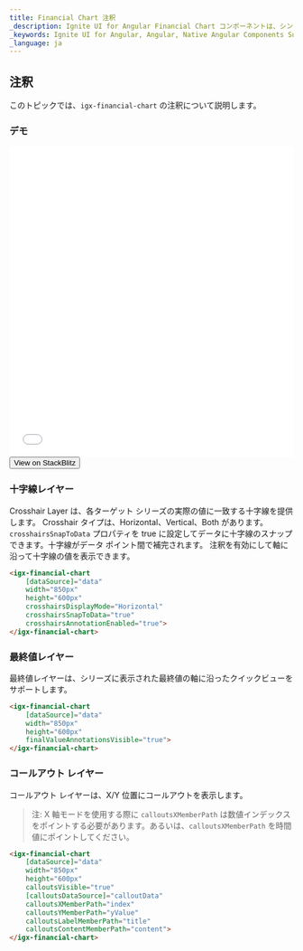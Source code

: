 ```yaml
---
title: Financial Chart 注釈
_description: Ignite UI for Angular Financial Chart コンポーネントは、シンプルで直感的な API を使用してファイナンシャル データを表示します。ユーザーがデータにバインド後、チャートはデータの可視化オプションを複数提供します。
_keywords: Ignite UI for Angular, Angular, Native Angular Components Suite, Native Angular Controls, Native Angular Components, Native Angular Components Library, Angular Chart, Angular Chart Control, Angular Chart Example, Angular Grid Component, Angular Chart Component, Angular Financial Chart
_language: ja
---
```

## 注釈

このトピックでは、`igx-financial-chart` の注釈について説明します。

### デモ
<div class="sample-container loading" style="height: 550px">
    <iframe id="financial-chart-annotations-iframe" src='{environment:demosBaseUrl}/charts/financial-chart-annotations' width="100%" height="100%" seamless="" frameBorder="0" onload="onSampleIframeContentLoaded(this);"></iframe>
</div>
<div>
    <button data-localize="stackblitz" class="stackblitz-btn"   data-iframe-id="financial-chart-annotations-iframe" data-demos-base-url="{environment:demosBaseUrl}">View on StackBlitz
    </button>
</div>
<div class="divider--half"></div>

### 十字線レイヤー

Crosshair Layer は、各ターゲット シリーズの実際の値に一致する十字線を提供します。  Crosshair タイプは、Horizontal、Vertical、Both があります。  `crosshairsSnapToData` プロパティを true に設定してデータに十字線のスナップできます。十字線がデータ ポイント間で補完されます。  注釈を有効にして軸に沿って十字線の値を表示できます。

```html
<igx-financial-chart
    [dataSource]="data"
    width="850px"
    height="600px"
    crosshairsDisplayMode="Horizontal"
    crosshairsSnapToData="true"
    crosshairsAnnotationEnabled="true">
</igx-financial-chart>
```

### 最終値レイヤー

最終値レイヤーは、シリーズに表示された最終値の軸に沿ったクイックビューをサポートします。

```html
<igx-financial-chart
    [dataSource]="data"
    width="850px"
    height="600px"
    finalValueAnnotationsVisible="true">
</igx-financial-chart>
```

### コールアウト レイヤー

コールアウト レイヤーは、X/Y 位置にコールアウトを表示します。 

> 注: X 軸モードを使用する際に `calloutsXMemberPath` は数値インデックスをポイントする必要があります。あるいは、`calloutsXMemberPath` を時間値にポイントしてください。

```html
<igx-financial-chart
    [dataSource]="data"
    width="850px"
    height="600px"
    calloutsVisible="true"
    [calloutsDataSource]="calloutData"
    calloutsXMemberPath="index"
    calloutsYMemberPath="yValue"
    calloutsLabelMemberPath="title"
    calloutsContentMemberPath="content">
</igx-financial-chart>
```

